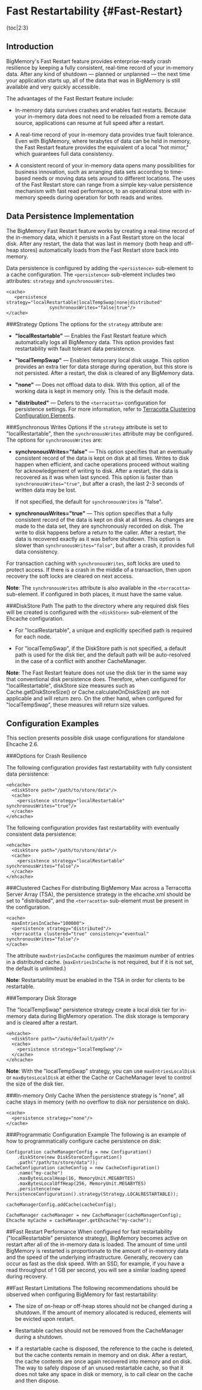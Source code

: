 ---
---
# Fast Restartability {#Fast-Restart}
{toc|2:3}

## Introduction

BigMemory's Fast Restart feature provides enterprise-ready crash resilience by keeping a fully consistent, real-time record of your in-memory data. After any kind of shutdown &mdash; planned or unplanned &mdash; the next time your application starts up, all of the data that was in BigMemory is still available and very quickly accessible.

The advantages of the Fast Restart feature include:

* In-memory data survives crashes and enables fast restarts. Because your in-memory data does not need to be reloaded from a remote data source, applications can resume at full speed after a restart.

* A real-time record of your in-memory data provides true fault tolerance. Even with BigMemory, where terabytes of data can be held in memory, the Fast Restart feature provides the equivalent of a local "hot mirror," which guarantees full data consistency.

* A consistent record of your in-memory data opens many possibilities for business innovation, such as arranging data sets according to time-based needs or moving data sets around to different locations. The uses of the Fast Restart store can range from a simple key-value persistence mechanism with fast read performance, to an operational store with in-memory speeds during operation for both reads and writes.


## Data Persistence Implementation
The BigMemory Fast Restart feature works by creating a real-time record of the in-memory data, which it persists in a Fast Restart store on the local disk. After any restart, the data that was last in memory (both heap and off-heap stores) automatically loads from the Fast Restart store back into memory.

Data persistence is configured by adding the `<persistence>` sub-element to a cache configuration. The `<persistence>` sub-element includes two attributes: `strategy` and `synchronousWrites`.

    <cache>
       <persistence strategy="localRestartable|localTempSwap|none|distributed"
                    synchronousWrites="false|true"/>
    </cache>

###Strategy Options
The options for the `strategy` attribute are:

*  **"localRestartable"** &mdash;  Enables the Fast Restart feature which automatically logs all BigMemory data. This option provides fast restartability with fault tolerant data persistence.

*  **"localTempSwap"** &mdash; Enables temporary local disk usage. This option provides an extra tier for data storage during operation, but this store is not persisted. After a restart, the disk is cleared of any BigMemory data.

*  **"none"** &mdash; Does not offload data to disk. With this option, all of the working data is kept in memory only. This is the default mode.

*  **"distributed"** &mdash; Defers to the `<terracotta>` configuration for persistence settings. For more information, refer to [Terracotta Clustering Configuration Elements](/documentation/4.1/bigmemorymax/configuration/distributed-configuration#95592).

###Synchronous Writes Options
If the `strategy` attribute is set to "localRestartable", then the `synchronousWrites` attribute may be configured. The options for `synchronousWrites` are:

*  **synchronousWrites="false"** &mdash; This option specifies that an eventually consistent record of the data is kept on disk at all times. Writes to disk happen when efficient, and cache operations proceed without waiting for acknowledgement of writing to disk. After a restart, the data is recovered as it was when last synced. This option is faster than `synchronousWrites="true"`, but after a crash, the last 2-3 seconds of written data may be lost.

	If not specified, the default for `synchronousWrites` is "false".

*  **synchronousWrites="true"** &mdash; This option specifies that a fully consistent record of the data is kept on disk at all times. As changes are made to the data set, they are synchronously recorded on disk. The write to disk happens before a return to the caller. After a restart, the data is recovered exactly as it was before shutdown. This option is slower than `synchronousWrites="false"`, but after a crash, it provides full data consistency.

  For transaction caching with `synchronousWrites`, soft locks are used to protect access. If there is a crash in the middle of a transaction, then upon recovery the soft locks are cleared on next access.

**Note**: The `synchronousWrites` attribute is also available in the `<terracotta>` sub-element. If configured in both places, it must have the same value.  


###DiskStore Path
The path to the directory where any required disk files will be created is configured with the `<diskStore>` sub-element of the Ehcache configuration.

  * For "localRestartable", a unique and explicitly specified path is required for each node.

  *  For "localTempSwap", if the DiskStore path is not specified, a default path is used for the disk tier, and the default path will be auto-resolved in the case of a conflict with another CacheManager.

  **Note**: The Fast Restart feature does not use the disk tier in the same way that conventional disk persistence does. Therefore, when configured for "localRestartable", diskStore size measures such as Cache.getDiskStoreSize() or Cache.calculateOnDiskSize() are not applicable and will return zero. On the other hand, when configured for "localTempSwap", these measures will return size values.

## Configuration Examples
This section presents possible disk usage configurations for standalone Ehcache 2.6.

###Options for Crash Resilience

The following configuration provides fast restartability with fully consistent data persistence:

    <ehcache>
      <diskStore path="/path/to/store/data"/>
      <cache>
        <persistence strategy="localRestartable" synchronousWrites="true"/>
      </cache>
    </ehcache>  


The following configuration provides fast restartability with eventually consistent data persistence:  

    <ehcache>
      <diskStore path="/path/to/store/data"/>
      <cache>
        <persistence strategy="localRestartable" synchronousWrites="false"/>
      </cache>
    </ehcache>  

###Clustered Caches
For distributing BigMemory Max across a Terracotta Server Array (TSA), the persistence strategy in the ehcache.xml should be set to "distributed", and the `<terracotta>` sub-element must be present in the configuration.

    <cache>
      maxEntriesInCache="100000">
      <persistence strategy="distributed"/>
      <terracotta clustered="true" consistency="eventual" synchronousWrites="false"/>
    </cache>    

The attribute `maxEntriesInCache` configures the maximum number of entries in a distributed cache. (`maxEntriesInCache` is not required, but if it is not set, the default is unlimited.)

 **Note**: Restartability must be enabled in the TSA in order for clients to be restartable.

###Temporary Disk Storage

The "localTempSwap" persistence strategy create a local disk tier for in-memory data during BigMemory operation. The disk storage is temporary and is cleared after a restart.

    <ehcache>
      <diskStore path="/auto/default/path"/>
      <cache>
        <persistence strategy="localTempSwap"/>
      </cache>
    </ehcache>  

**Note**: With the "localTempSwap" strategy, you can use `maxEntriesLocalDisk` or `maxBytesLocalDisk` at either the Cache or CacheManager level to control the size of the disk tier.

###In-memory Only Cache
When the persistence strategy is "none", all cache stays in memory (with no overflow to disk nor persistence on disk).

    <cache>
      <persistence strategy="none"/>
    </cache>


###Programmatic Configuration Example
The following is an example of how to programmatically configure cache persistence on disk:

    Configuration cacheManagerConfig = new Configuration()
        .diskStore(new DiskStoreConfiguration()
        .path("/path/to/store/data"));
    CacheConfiguration cacheConfig = new CacheConfiguration()
        .name("my-cache")
        .maxBytesLocalHeap(16, MemoryUnit.MEGABYTES)
        .maxBytesLocalOffHeap(256, MemoryUnit.MEGABYTES)
        .persistence(new PersistenceConfiguration().strategy(Strategy.LOCALRESTARTABLE));

    cacheManagerConfig.addCache(cacheConfig);

    CacheManager cacheManager = new CacheManager(cacheManagerConfig);
    Ehcache myCache = cacheManager.getEhcache("my-cache");


##Fast Restart Performance
When configured for fast restartability ("localRestartable" persistence strategy), BigMemory becomes active on restart after all of the in-memory data is loaded. The amount of time until BigMemory is restarted is proportionate to the amount of in-memory data and the speed of the underlying infrastructure. Generally, recovery can occur as fast as the disk speed. With an SSD, for example, if you have a read throughput of 1 GB per second, you will see a similar loading speed during recovery.


##Fast Restart Limitations
The following recommendations should be observed when configuring BigMemory for fast restartability:

* The size of on-heap or off-heap stores should not be changed during a shutdown. If the amount of memory allocated is reduced, elements will be evicted upon restart.

* Restartable caches should not be removed from the CacheManager during a shutdown.

* If a restartable cache is disposed, the reference to the cache is deleted, but the cache contents remain in memory and on disk. After a restart, the cache contents are once again recovered into memory and on disk. The way to safely dispose of an unused restartable cache, so that it does not take any space in disk or memory, is to call clear on the cache and then dispose.
